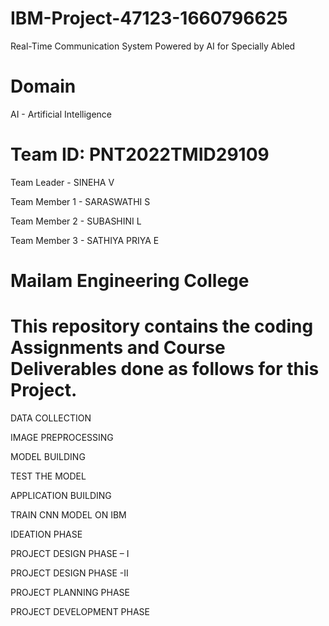 # IBM-Project-47123-1660796625
Real-Time Communication System Powered by AI for Specially Abled

# Domain

AI - Artificial Intelligence 

# Team ID: PNT2022TMID29109

Team Leader - SINEHA V

Team Member 1 - SARASWATHI S

Team Member 2 - SUBASHINI L

Team Member 3 - SATHIYA PRIYA E

# Mailam Engineering College


# This repository contains the coding Assignments and Course Deliverables done as follows for this Project. 

DATA COLLECTION

IMAGE PREPROCESSING

MODEL BUILDING

TEST THE MODEL

APPLICATION BUILDING

TRAIN CNN MODEL ON IBM

IDEATION PHASE

PROJECT DESIGN PHASE – I

PROJECT DESIGN PHASE -II

PROJECT PLANNING PHASE

PROJECT DEVELOPMENT PHASE
